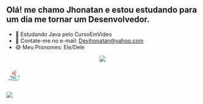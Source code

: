 ## Olá! me chamo Jhonatan e estou estudando para um dia me tornar um Desenvolvedor.

- 📝 Estudando Java pelo CursoEmVideo
- 💬 Contate-me no e-mail: Devjhonatan@yahoo.com
- 😄 Meu Pronomes: Ele/Dele

<div align="center">
  <a href="https://github.com/JhonatanPereira19">
  <img height="180em" src="https://github-readme-stats.vercel.app/api?username=JhonatanPereira19&show_icons=true&theme=blue&include_all_commits=true&count_private=true"/>
</div>
<div style="display: inline_block"><br>

  <img align="center" alt="Jhon-Java" height="30" width="40" src="https://raw.githubusercontent.com/devicons/devicon/1119b9f84c0290e0f0b38982099a2bd027a48bf1/icons/java/java-original.svg"> 
</div>

##

<div> 
 <a href="https://www.linkedin.com/in/jhonatan-pereira-da-silva-b09466260" target="_blank"><img src="https://img.shields.io/badge/-LinkedIn-%230077B5?style=for-the-badge&logo=linkedin&logoColor=white" target="_blank"></a>



